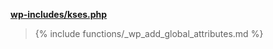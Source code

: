 <p><b><a href="https://developer.wordpress.org/reference/files/wp-includes/kses.php/">wp-includes/kses.php</a></b></p>

<blockquote>

{% include functions/_wp_add_global_attributes.md %}

</blockquote>